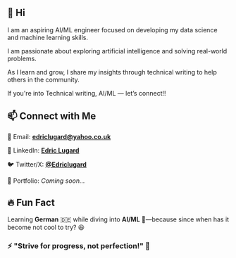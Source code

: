 ## 👋 Hi

I am an aspiring AI/ML engineer focused on developing my data science and machine learning skills. 

I am passionate about exploring artificial intelligence and solving real-world problems. 

As I learn and grow, I share my insights through technical writing to help others in the community.

If you're into Technical writing, AI/ML — let’s connect!!

## 📫 Connect with Me

📧 Email: **[edriclugard@yahoo.co.uk](mailto:edriclugard@yahoo.co.uk)**  

💼 LinkedIn: **[Edric Lugard](https://www.linkedin.com/in/edric-lugard-704557b6/)**  

🐦 Twitter/X: **[@Edriclugard](https://x.com/EdricLugard_)**  

📜 Portfolio: *Coming soon...*



## 🔥 Fun Fact

Learning **German** 🇩🇪 while diving into **AI/ML** 🤖—because since when has it become not cool to try? 😆

### ⚡ "Strive for progress, not perfection!" 🚀

